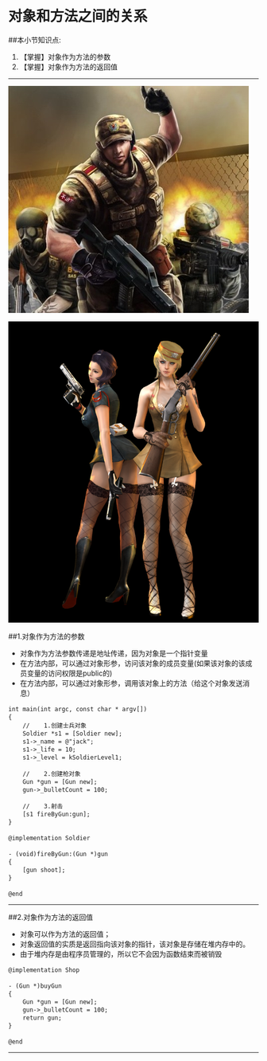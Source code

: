 # 对象和方法之间的关系

##本小节知识点:
1. 【掌握】对象作为方法的参数
2. 【掌握】对象作为方法的返回值

---

![](../day2/images/a3/109957938731.jpg)

![](../day2/images/a3/9c16fdfaaf51f3de775642d194eef01f3b29799b.png)


##1.对象作为方法的参数
- 对象作为方法参数传递是地址传递，因为对象是一个指针变量
- 在方法内部，可以通过对象形参，访问该对象的成员变量(如果该对象的该成员变量的访问权限是public的)
- 在方法内部，可以通过对象形参，调用该对象上的方法（给这个对象发送消息）


```objc
int main(int argc, const char * argv[])
{
    //    1.创建士兵对象
    Soldier *s1 = [Soldier new];
    s1->_name = @"jack";
    s1->_life = 10;
    s1->_level = kSoldierLevel1;

    //    2.创建枪对象
    Gun *gun = [Gun new];
    gun->_bulletCount = 100;

    //    3.射击
    [s1 fireByGun:gun];
}

@implementation Soldier

- (void)fireByGun:(Gun *)gun
{
    [gun shoot];
}

@end
```
---


##2.对象作为方法的返回值
- 对象可以作为方法的返回值；
- 对象返回值的实质是返回指向该对象的指针，该对象是存储在堆内存中的。
- 由于堆内存是由程序员管理的，所以它不会因为函数结束而被销毁

```objc
@implementation Shop

- (Gun *)buyGun
{
    Gun *gun = [Gun new];
    gun->_bulletCount = 100;
    return gun;
}

@end
```

---


